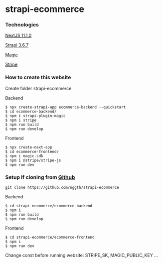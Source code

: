 # strapi-ecommerce

### Technologies
[NextJS 11.1.0](https://nextjs.org/)

[Strapi 3.6.7](https://strapi.io/)

[Magic](https://magic.link/)

[Stripe](https://stripe.com/)


### How to create this website
Create folder strapi-ecommerce

Backend
```
$ npx create-strapi-app ecommerce-backend --quickstart
$ cd ecommerce-backend/
$ npm i strapi-plugin-magic
$ npm i stripe
$ npm run build
$ npm run develop
```

Frontend
```
$ npx create-next-app
$ cd ecommerce-frontend/
$ npm i magic-sdk
$ npm i @stripe/stripe-js
$ npm run dev

```
### Setup if cloning from [Github](https://github.com/nggth/strapi-ecommerce)
```
git clone https://github.com/nggth/strapi-ecommerce
```
Backend
```
$ cd strapi-ecommerce/ecommerce-backend
$ npm i
$ npm run build
$ npm run develop
```
Frontend
```
$ cd strapi-ecommerce/ecommerce-frontend
$ npm i
$ npm run dev
```
Change const before running website: STRIPE_SK, MAGIC_PUBLIC_KEY ...
